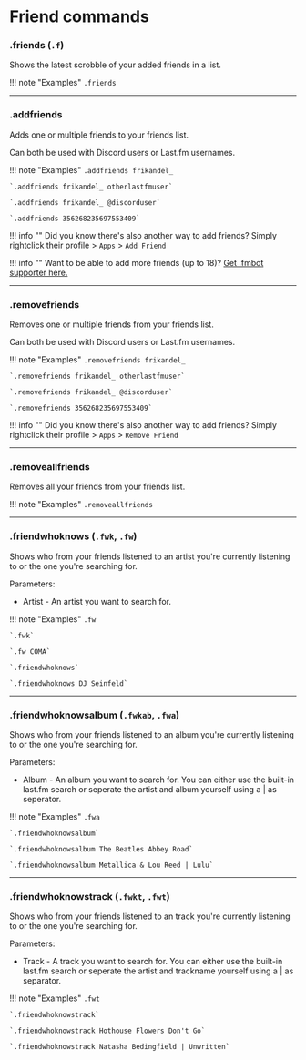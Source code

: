 # Friend commands

### .friends (`.f`)

Shows the latest scrobble of your added friends in a list.

!!! note "Examples"
    `.friends`

---

### .addfriends

Adds one or multiple friends to your friends list.

Can both be used with Discord users or Last.fm usernames.

!!! note "Examples"
    `.addfriends frikandel_`

    `.addfriends frikandel_ otherlastfmuser`

    `.addfriends frikandel_ @discorduser`

    `.addfriends 356268235697553409`


!!! info ""
    Did you know there's also another way to add friends? Simply rightclick their profile > `Apps` > `Add Friend`

!!! info ""
    Want to be able to add more friends (up to 18)? <a href="/supporter/">Get .fmbot supporter here.</a>

---

### .removefriends

Removes one or multiple friends from your friends list.

Can both be used with Discord users or Last.fm usernames.

!!! note "Examples"
    `.removefriends frikandel_`

    `.removefriends frikandel_ otherlastfmuser`

    `.removefriends frikandel_ @discorduser`

    `.removefriends 356268235697553409`

!!! info ""
    Did you know there's also another way to add friends? Simply rightclick their profile > `Apps` > `Remove Friend`

---

### .removeallfriends

Removes all your friends from your friends list.

!!! note "Examples"
    `.removeallfriends`

---


### .friendwhoknows (`.fwk`, `.fw`)

Shows who from your friends listened to an artist you're currently listening to or the one you're searching for.

Parameters:

* Artist - An artist you want to search for.

!!! note "Examples"
    `.fw`

    `.fwk`

    `.fw COMA`

    `.friendwhoknows`

    `.friendwhoknows DJ Seinfeld`

---

### .friendwhoknowsalbum (`.fwkab`, `.fwa`)

Shows who from your friends listened to an album you're currently listening to or the one you're searching for.

Parameters:

* Album - An album you want to search for. You can either use the built-in last.fm search or seperate the artist and album yourself using a | as seperator.

!!! note "Examples"
    `.fwa`

    `.friendwhoknowsalbum`

    `.friendwhoknowsalbum The Beatles Abbey Road`

    `.friendwhoknowsalbum Metallica & Lou Reed | Lulu`

    
---

### .friendwhoknowstrack (`.fwkt`, `.fwt`)

Shows who from your friends listened to an track you're currently listening to or the one you're searching for.

Parameters:

* Track - A track you want to search for. You can either use the built-in last.fm search or seperate the artist and trackname yourself using a | as separator.

!!! note "Examples"
    `.fwt`

    `.friendwhoknowstrack`

    `.friendwhoknowstrack Hothouse Flowers Don't Go`

    `.friendwhoknowstrack Natasha Bedingfield | Unwritten`
